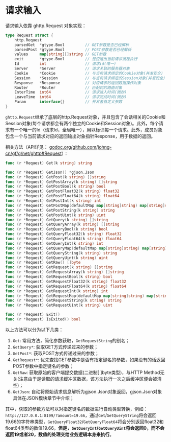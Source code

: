 # 请求输入

请求输入依靠 ghttp.Request 对象实现：
```go
type Request struct {
    http.Request
    parsedGet  *gtype.Bool         // GET参数是否已经解析
    parsedPost *gtype.Bool         // POST参数是否已经解析
    values     map[string][]string // GET参数
    exit       *gtype.Bool         // 是否退出当前请求流程执行
    Id         int                 // 请求id(唯一)
    Server     *Server             // 请求关联的服务器对象
    Cookie     *Cookie             // 与当前请求绑定的Cookie对象(并发安全)
    Session    *Session            // 与当前请求绑定的Session对象(并发安全)
    Response   *Response           // 对应请求的返回数据操作对象
    Router     *Router             // 匹配到的路由对象
    EnterTime  int64               // 请求进入时间(微秒)
    LeaveTime  int64               // 请求完成时间(微秒)
    Param      interface{}         // 开发者自定义参数
}
```
```ghttp.Request```继承了底层的http.Request对象，并且包含了会话相关的Cookie和Session对象(每个请求都会有两个独立的Cookie和Session对象)。此外，每个请求有一个唯一的Id（请求Id，全局唯一），用以标识每一个请求。此外，成员对象包含一个与当前请求对应的返回输出对象指针Response，用于数据的返回。

相关方法（API详见： [godoc.org/github.com/johng-cn/gf/g/net/ghttp#Request](https://godoc.org/github.com/johng-cn/gf/g/net/ghttp)）：
```go
func (r *Request) Get(k string) string

func (r *Request) GetJson() *gjson.Json
func (r *Request) GetPost(k string) []string
func (r *Request) GetPostArray(k string) []string
func (r *Request) GetPostBool(k string) bool
func (r *Request) GetPostFloat32(k string) float32
func (r *Request) GetPostFloat64(k string) float64
func (r *Request) GetPostInt(k string) int
func (r *Request) GetPostMap(defaultMap map[string]string) map[string]string
func (r *Request) GetPostString(k string) string
func (r *Request) GetPostUint(k string) uint
func (r *Request) GetQuery(k string) []string
func (r *Request) GetQueryArray(k string) []string
func (r *Request) GetQueryBool(k string) bool
func (r *Request) GetQueryFloat32(k string) float32
func (r *Request) GetQueryFloat64(k string) float64
func (r *Request) GetQueryInt(k string) int
func (r *Request) GetQueryMap(defaultMap map[string]string) map[string]string
func (r *Request) GetQueryString(k string) string
func (r *Request) GetQueryUint(k string) uint
func (r *Request) GetRaw() []byte
func (r *Request) GetRequest(k string) []string
func (r *Request) GetRequestArray(k string) []string
func (r *Request) GetRequestBool(k string) bool
func (r *Request) GetRequestFloat32(k string) float32
func (r *Request) GetRequestFloat64(k string) float64
func (r *Request) GetRequestInt(k string) int
func (r *Request) GetRequestMap(defaultMap map[string]string) map[string]string
func (r *Request) GetRequestString(k string) string
func (r *Request) GetRequestUint(k string) uint

func (r *Request) Exit()
func (r *Request) IsExited() bool
```
以上方法可以分为以下几类：
1. ```Get```: 常用方法，简化参数获取，```GetRequestString```的别名；
1. ```GetQuery*```: 获取GET方式传递过来的参数；
2. ```GetPost*```: 获取POST方式传递过来的参数；
3. ```GetRequest*```: 优先查找GET参数中是否有指定键名的参数，如果没有的话返回POST参数中指定键名的参数；
4. ```GetRaw```: 获取原始的客户端提交数据(二进制[ ]byte类型)，与HTTP Method无关(注意由于是读取的请求缓冲区数据，该方法执行一次之后缓冲区便会被清空)；
5. ```GetJson```: 自动将原始请求信息解析为gjson.Json对象返回，gjson.Json对象具体在JSON模块章节中介绍；

其中，获取的参数方法可以对指定键名的数据进行自动类型转换，例如：```http://127.0.0.1:8199/?amount=19.66```，通过```Get```/```GetQueryString```将会返回19.66的字符串类型，```GetQueryFloat32```/```GetQueryFloat64```将会分别返回float32和float64类型的数值19.66。**但是，```GetQueryInt```/```GetQueryUint```将会返回0，而不会返回19或者20，数值的处理交给业务逻辑本身来执行**。

<!--
# 流程自定义传参

ghttp.Request对象有一个```Param```参数属性，该属性用于开发者请求流程处理的自定义传参参数，它的数据类型为```interface{}```，因此可以传递任何类型的参数。我们使用一个例子来说明如何使用ghttp.Request的自定义传参特性：



